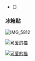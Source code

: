 - [ ] 
### 冰箱贴 
![IMG_5812](https://cdn.jsdelivr.net/gh/Mxlo/picx-images-hosting@master/20250107/IMG_5812.8z6luj8hy8.png)

[![可爱的猫](https://example.com/cute-cat-thumbnail.jpg)](https://example.com/cute-cat-full.jpg)

[![可爱的猫](https://cdn.jsdelivr.net/gh/Mxlo/picx-images-hosting@master/20250107/IMG_5812.8z6luj8hy8.png)](https://cdn.jsdelivr.net/gh/Mxlo/picx-images-hosting@master/20250107/IMG_5812.8z6luj8hy8.png)
